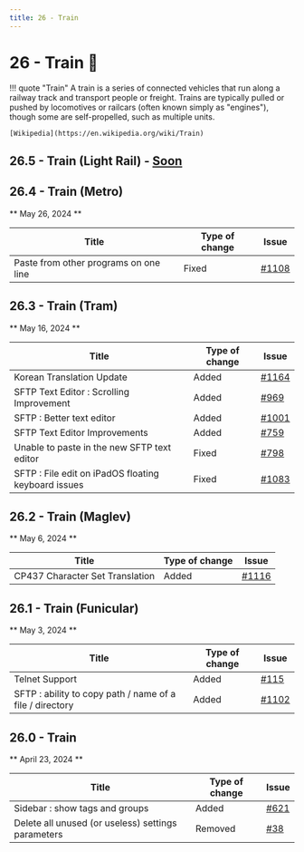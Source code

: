 ```yaml
---
title: 26 - Train
---
```

# 26 - Train :train:
!!! quote "Train"
    A train is a series of connected vehicles that run along a railway track and transport people or freight. Trains are typically pulled or pushed by locomotives or railcars (often known simply as "engines"), though some are self-propelled, such as multiple units.

    [Wikipedia](https://en.wikipedia.org/wiki/Train)

## 26.5 - Train (Light Rail) - [Soon](https://webssh.net/documentation/becoming-external-tester/)

## 26.4 - Train (Metro)
** May 26, 2024 **

| Title | Type of change | Issue |
| --- | --- | --- |
| Paste from other programs on one line | Fixed | [#1108](https://github.com/isontheline/pro.webssh.net/issues/1108) |

## 26.3 - Train (Tram)
** May 16, 2024 **

| Title | Type of change | Issue |
| --- | --- | --- |
| Korean Translation Update | Added | [#1164](https://github.com/isontheline/pro.webssh.net/issues/1164) |
| SFTP Text Editor : Scrolling Improvement | Added | [#969](https://github.com/isontheline/pro.webssh.net/issues/969) |
| SFTP : Better text editor | Added | [#1001](https://github.com/isontheline/pro.webssh.net/issues/1001) |
| SFTP Text Editor Improvements | Added | [#759](https://github.com/isontheline/pro.webssh.net/issues/759) |
| Unable to paste in the new SFTP text editor | Fixed | [#798](https://github.com/isontheline/pro.webssh.net/issues/798) |
| SFTP : File edit on iPadOS floating keyboard issues | Fixed | [#1083](https://github.com/isontheline/pro.webssh.net/issues/1083) |

## 26.2 - Train (Maglev)
** May 6, 2024 **

| Title | Type of change | Issue |
| --- | --- | --- |
| CP437 Character Set Translation | Added | [#1116](https://github.com/isontheline/pro.webssh.net/issues/1116) |

## 26.1 - Train (Funicular)
** May 3, 2024 **

| Title | Type of change | Issue |
| --- | --- | --- |
| Telnet Support | Added | [#115](https://github.com/isontheline/pro.webssh.net/issues/115) |
| SFTP : ability to copy path / name of a file / directory | Added | [#1102](https://github.com/isontheline/pro.webssh.net/issues/1102) |

## 26.0 - Train 
** April 23, 2024 **

| Title | Type of change | Issue |
| --- | --- | --- |
| Sidebar : show tags and groups | Added | [#621](https://github.com/isontheline/pro.webssh.net/issues/621) |
| Delete all unused (or useless) settings parameters | Removed | [#38](https://github.com/isontheline/pro.webssh.net/issues/38) |